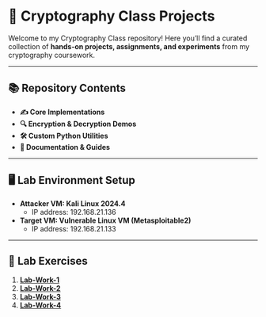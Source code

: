 # 🔐 Cryptography Class Projects

Welcome to my Cryptography Class repository! Here you’ll find a curated collection of **hands-on projects, assignments, and experiments** from my cryptography coursework.

---

## 📚 Repository Contents

- **✍️ Core Implementations**  
- **🔍 Encryption & Decryption Demos**  
- **🛠️ Custom Python Utilities**  
- **📖 Documentation & Guides**  

---

## 🖥️ Lab Environment Setup
- **Attacker VM: Kali Linux 2024.4**
    - IP address: 192.168.21.136
- **Target VM: Vulnerable Linux VM (Metasploitable2)**
    - IP address: 192.168.21.133

---

## 🧪 Lab Exercises

1. **[Lab-Work-1](https://github.com/Kiellu4/ezekiel/tree/main/Cryptography-Class/Assessments/2-Lab-Works-20%25/Lab-Work-1)**  
2. **[Lab-Work-2](https://github.com/Kiellu4/ezekiel/tree/main/Cryptography-Class/Assessments/2-Lab-Works-20%25/Lab-Work-2)**  
3. **[Lab-Work-3](https://github.com/Kiellu4/ezekiel/tree/main/Cryptography-Class/Assessments/2-Lab-Works-20%25/Lab-Work-3)**
4. **[Lab-Work-4](https://github.com/Kiellu4/ezekiel/tree/main/Cryptography-Class/Assessments/2-Lab-Works-20%25/Lab-Work-4)**

